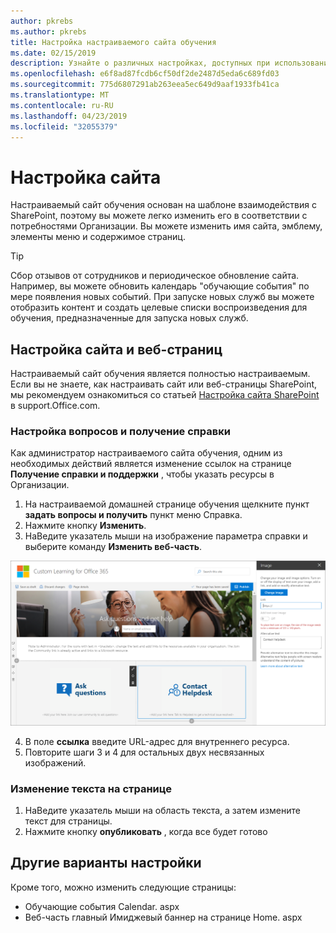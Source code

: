 ```yaml
---
author: pkrebs
ms.author: pkrebs
title: Настройка настраиваемого сайта обучения
ms.date: 02/15/2019
description: Узнайте о различных настройках, доступных при использовании настраиваемого обучения для Office 365
ms.openlocfilehash: e6f8ad87fcdb6cf50df2de2487d5eda6c689fd03
ms.sourcegitcommit: 775d6807291ab263eea5ec649d9aaf1933fb41ca
ms.translationtype: MT
ms.contentlocale: ru-RU
ms.lasthandoff: 04/23/2019
ms.locfileid: "32055379"
---
```

# <a name="customize-the-site"></a>Настройка сайта

Настраиваемый сайт обучения основан на шаблоне взаимодействия с SharePoint, поэтому вы можете легко изменить его в соответствии с потребностями Организации. Вы можете изменить имя сайта, эмблему, элементы меню и содержимое страниц. 

> [!TIP]
> Сбор отзывов от сотрудников и периодическое обновление сайта. Например, вы можете обновить календарь "обучающие события" по мере появления новых событий. При запуске новых служб вы можете отобразить контент и создать целевые списки воспроизведения для обучения, предназначенные для запуска новых служб. 

## <a name="customize-the-site-and-web-pages"></a>Настройка сайта и веб-страниц

Настраиваемый сайт обучения является полностью настраиваемым. Если вы не знаете, как настраивать сайт или веб-страницы SharePoint, мы рекомендуем ознакомиться со статьей [Настройка сайта SharePoint](https://support.office.com/en-us/article/customize-your-sharepoint-site-320b43e5-b047-4fda-8381-f61e8ac7f59b) в support.Office.com. 

### <a name="customize-ask-questions-and-get-help"></a>Настройка вопросов и получение справки

Как администратор настраиваемого сайта обучения, одним из необходимых действий является изменение ссылок на странице **Получение справки и поддержки** , чтобы указать ресурсы в Организации. 

1.  На настраиваемой домашней странице обучения щелкните пункт **задать вопросы и получить** пункт меню Справка.
2.  Нажмите кнопку **Изменить**.
3.  НаВедите указатель мыши на изображение параметра справки и выберите команду **Изменить веб-часть**.

![кг-едиселп. png](media/cg-edithelp.png)

4.  В поле **ссылка** введите URL-адрес для внутреннего ресурса. 
5.  Повторите шаги 3 и 4 для остальных двух несвязанных изображений.

### <a name="change-the-text-on-the-page"></a>Изменение текста на странице

1. НаВедите указатель мыши на область текста, а затем измените текст для страницы. 
2. Нажмите кнопку **опубликовать** , когда все будет готово

## <a name="other-customization-options"></a>Другие варианты настройки
Кроме того, можно изменить следующие страницы:

- Обучающие события Calendar. aspx
- Веб-часть главный Имиджевый баннер на странице Home. aspx

